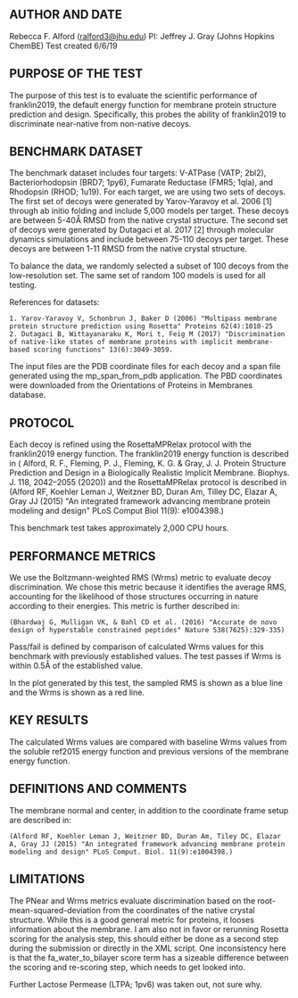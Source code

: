 ## AUTHOR AND DATE
Rebecca F. Alford (ralford3@jhu.edu)
PI: Jeffrey J. Gray (Johns Hopkins ChemBE)
Test created 6/6/19

## PURPOSE OF THE TEST
The purpose of this test is to evaluate the scientific performance of franklin2019, the default energy function for membrane protein structure prediction and design. Specifically, this probes the ability of franklin2019 to discriminate near-native from non-native decoys.

## BENCHMARK DATASET
The benchmark dataset includes four targets: V-ATPase (VATP; 2bl2), Bacteriorhodopsin (BRD7; 1py6), Fumarate Reductase (FMR5; 1qla), and Rhodopsin (RHOD; 1u19). For each target, we are using two sets of decoys. The first set of decoys were generated by Yarov-Yaravoy et al. 2006 [1] through ab initio folding and include 5,000 models per target. These decoys are between 5-40Å RMSD from the native crystal structure.  The second set of decoys were generated by Dutagaci et al. 2017 [2] through molecular dynamics simulations and include between 75-110 decoys per target. These decoys are between 1-11 RMSD from the native crystal structure.

To balance the data, we randomly selected a subset of 100 decoys from the low-resolution set. The same set of random 100 models is used for all testing.

References for datasets:

	1. Yarov-Yaravoy V, Schonbrun J, Baker D (2006) "Multipass membrane protein structure prediction using Rosetta" Proteins 62(4):1010-25
	2. Dutagaci B, Wittayanaraku K, Mori t, Feig M (2017) "Discrimination of native-like states of membrane proteins with implicit membrane-based scoring functions" 13(6):3049-3059.

The input files are the PDB coordinate files for each decoy and a span file generated using the mp_span_from_pdb application. The PBD coordinates were downloaded from the Orientations of Proteins in Membranes database.

## PROTOCOL
Each decoy is refined using the RosettaMPRelax protocol with the franklin2019 energy function. The franklin2019 energy function is described in ( Alford, R. F., Fleming, P. J., Fleming, K. G. & Gray, J. J. Protein Structure Prediction and Design in a Biologically Realistic Implicit Membrane. Biophys. J. 118, 2042–2055 (2020)) and the RosettaMPRelax protocol is described in (Alford RF, Koehler Leman J, Weitzner BD, Duran Am, Tilley DC, Elazar A, Gray JJ (2015) "An integrated framework advancing membrane protein modeling and design" PLoS Comput Biol 11(9): e1004398.)

This benchmark test takes approximately 2,000 CPU hours.

## PERFORMANCE METRICS
We use the Boltzmann-weighted RMS (Wrms) metric to evaluate decoy discrimination. We chose this metric because it identifies the average RMS, accounting for the likelihood of those structures occurring in nature according to their energies. This metric is further described in:

	(Bhardwaj G, Mulligan VK, & Bahl CD et al. (2016) "Accurate de novo design of hyperstable constrained peptides" Nature 538(7625):329-335)

Pass/fail is defined by comparison of calculated Wrms values for this benchmark with previously established values. The test passes if Wrms is within 0.5Å of the established value.

In the plot generated by this test, the sampled RMS is shown as a blue line and the Wrms is shown as a red line.

## KEY RESULTS
The calculated Wrms values are compared with baseline Wrms values from the soluble ref2015 energy function and previous versions of the membrane energy function.

## DEFINITIONS AND COMMENTS
The membrane normal and center, in addition to the coordinate frame setup are described in:

	(Alford RF, Koehler Leman J, Weitzner BD, Duran Am, Tiley DC, Elazar A, Gray JJ (2015) "An integrated framework advancing membrane protein modeling and design" PLoS Comput. Biol. 11(9):e1004398.)

## LIMITATIONS
The PNear and Wrms metrics evaluate discrimination based on the root-mean-squared-deviation from the coordinates of the native crystal structure. While this is a good general metric for proteins, it looses information about the membrane. I am also not in favor or rerunning Rosetta scoring for the analysis step, this should either be done as a second step during the submission or directly in the XML script. One inconsistency here is that the fa_water_to_bilayer score term has a sizeable difference between the scoring and re-scoring step, which needs to get looked into. 

Further Lactose Permease (LTPA; 1pv6) was taken out, not sure why. 
